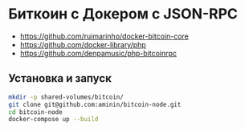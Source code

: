 # Биткоин с Докером с JSON-RPC

 * https://github.com/ruimarinho/docker-bitcoin-core
 * https://github.com/docker-library/php
 * https://github.com/denpamusic/php-bitcoinrpc

## Установка и запуск

```bash
mkdir -p shared-volumes/bitcoin/
git clone git@github.com:aminin/bitcoin-node.git
cd bitcoin-node
docker-compose up --build
```
